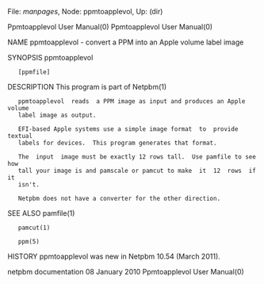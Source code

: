 File: *manpages*,  Node: ppmtoapplevol,  Up: (dir)

Ppmtoapplevol User Manual(0)                      Ppmtoapplevol User Manual(0)



NAME
       ppmtoapplevol - convert a PPM into an Apple volume label image


SYNOPSIS
       ppmtoapplevol

       [ppmfile]


DESCRIPTION
       This program is part of Netpbm(1)

       ppmtoapplevol  reads  a PPM image as input and produces an Apple volume
       label image as output.

       EFI-based Apple systems use a simple image format  to  provide  textual
       labels for devices.  This program generates that format.

       The  input  image must be exactly 12 rows tall.  Use pamfile to see how
       tall your image is and pamscale or pamcut to make  it  12  rows  if  it
       isn't.

       Netpbm does not have a converter for the other direction.


SEE ALSO
       pamfile(1)

       pamcut(1)

       ppm(5)



HISTORY
       ppmtoapplevol was new in Netpbm 10.54 (March 2011).



netpbm documentation            08 January 2010   Ppmtoapplevol User Manual(0)
